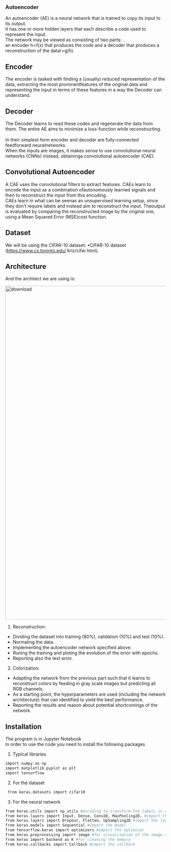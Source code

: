 ### Autoencoder

An autoencoder (AE) is a neural network that is trained to copy its input to its output. <br />
It has one or more hidden layers that each describe a code used to represent the input. <br/>
The network may be viewed as consisting of two parts:<br/>
an encoder h=f(x) that produces the code and a decoder that produces a reconstruction of the datar=g(h).<br/>

## Encoder
The encoder is tasked with finding a (usually) reduced representation of the data, extracting the most prominentfeatures of the original data and representing the input in terms of these features in a way the Decoder can understand.<br/>

## Decoder
The Decoder learns to read these codes and regenerate the data from them. The entire AE aims to minimize a loss-function while reconstructing. <br/>
<br/>
In their simplest form encoder and decoder are fully-connected feedforward neuralnetworks. <br/>
When the inputs are images, it makes sense to use convolutional neural networks (CNNs) instead, obtaininga convolutional autoencoder (CAE). <br/>

## Convolutional Autoencoder
A CAE uses the convolutional filters to extract features. CAEs learn to encode the input as a combination ofautonomously learned signals and then to reconstruct the input from this encoding. <br/>
CAEs learn in what can be seenas an unsupervised learning setup, since they don’t require labels and instead aim to reconstruct the input. Theoutput is evaluated by comparing the reconstructed image by the original one, using a Mean Squared Error (MSE)cost function.

## Dataset
We will be using the CIFAR-10 dataset:
•CIFAR-10 dataset (https://www.cs.toronto.edu/ ̃kriz/cifar.html).

## Architecture
And the architect we are using is:

<img width="1048" alt="download" src="https://user-images.githubusercontent.com/59971317/140607664-6a79a4e1-24a1-4eb8-9df7-206c9a111c84.png">

1. Reconstruction:<br/>
 * Dividing the dataset into training (80%), validation (10%) and test (10%). <br/>
 * Normaling the data. <br/>
 * Implementing the autoencoder network specified above.  <br/>
 * Runing the training and ploting the evolution of the error with epochs. <br/>
 * Reporting also the test error.<br/>

2. Colorization:<br/>
 * Adapting the network from the previous part such that it learns to reconstruct colors by feeding in gray scale images but predicting all RGB channels.<br/> 
 * As a starting point, the hyperparameters are used (including the network architecture) that can identified to yield the best performance. <br/>
 * Reporting the results and reason about potential shortcomings of the network. <br/>

 ## Installation
The program is in Jupyter Notebook <br />
In order to use the code you need to install the following packages
1. Typical libraries
  ```sh
  import numpy as np
  import matplotlib.pyplot as plt
  import tensorflow
  ```
2. For the dataset 
 ```sh
  from keras.datasets import cifar10
  ```
3. For the neural network
```sh
from keras.utils import np_utils #encoding to transform the labels in categorical
from keras.layers import Input, Dense, Conv2D, MaxPooling2D, #import the layers 
from keras.layers import Dropout, Flatten, UpSampling2D #import the layers 
from keras.models import Sequential #import the model
from tensorflow.keras import optimizers #import the optimizer
from keras.preprocessing import image #for visualisation of the image data
from keras import backend as K #for cleaning the memory
from keras.callbacks import Callback #import the callback
```
  


